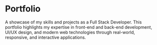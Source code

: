 # Portfolio
A showcase of my skills and projects as a Full Stack Developer. This portfolio highlights my expertise in front-end and back-end development, UI/UX design, and modern web technologies through real-world, responsive, and interactive applications.
